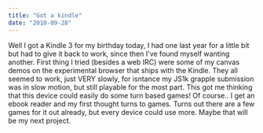 ```yaml
---
title: "Got a kindle"
date: "2010-09-28"
---
```


Well I got a Kindle 3 for my birthday today, I had one last year for a little bit but had to give it back to work, since then I've found myself wanting another. First thing I tried (besides a web IRC) were some of my canvas demos on the experimental browser that ships with the Kindle. They all seemed to work, just VERY slowly, for isntance my JS1k grapple submission was in slow motion, but still playable for the most part. This got me thinking that this device could easily do some turn based games! Of course.. I get an ebook reader and my first thought turns to games. Turns out there are a few games for it out already, but every device could use more. Maybe that will be my next project.
